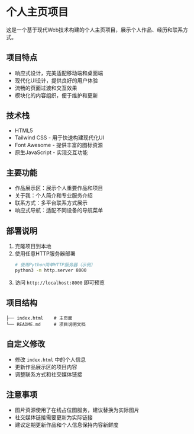 # 个人主页项目

这是一个基于现代Web技术构建的个人主页项目，展示个人作品、经历和联系方式。

## 项目特点

- 响应式设计，完美适配移动端和桌面端
- 现代化UI设计，提供良好的用户体验
- 流畅的页面过渡和交互效果
- 模块化的内容组织，便于维护和更新

## 技术栈

- HTML5
- Tailwind CSS - 用于快速构建现代化UI
- Font Awesome - 提供丰富的图标资源
- 原生JavaScript - 实现交互功能

## 主要功能

- 作品展示区：展示个人重要作品和项目
- 关于我：个人简介和专业服务介绍
- 联系方式：多平台联系方式展示
- 响应式导航：适配不同设备的导航菜单

## 部署说明

1. 克隆项目到本地
2. 使用任意HTTP服务器部署
   ```bash
   # 使用Python简单HTTP服务器（示例）
   python3 -m http.server 8000
   ```
3. 访问 `http://localhost:8000` 即可预览

## 项目结构

```
├── index.html    # 主页面
└── README.md     # 项目说明文档
```

## 自定义修改

- 修改 `index.html` 中的个人信息
- 更新作品展示区的项目内容
- 调整联系方式和社交媒体链接

## 注意事项

- 图片资源使用了在线占位图服务，建议替换为实际图片
- 社交媒体链接需要更新为实际链接
- 建议定期更新作品和个人信息保持内容新鲜度